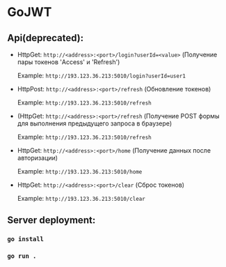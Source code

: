 # GoJWT

## Api(deprecated):

- HttpGet: `http://<address>:<port>/login?userId=<value>` (Получение пары токенов 'Access' и 'Refresh')

  Example: `http://193.123.36.213:5010/login?userId=user1`

- HttpPost: `http://<address>:<port>/refresh` (Обновление токенов)

  Example: `http://193.123.36.213:5010/refresh`

- (HttpGet: `http://<address>:<port>/refresh` (Получение POST формы для выполнения предыдущего запроса в браузере)

  Example: `http://193.123.36.213:5010/refresh`

- HttpGet: `http://<address>:<port>/home` (Получение данных после авторизации)

  Example: `http://193.123.36.213:5010/home`

- HttpGet: `http://<address>:<port>/clear` (Сброс токенов)

  Example: `http://193.123.36.213:5010/clear`

## Server deployment:

### `go install`

### `go run .`
